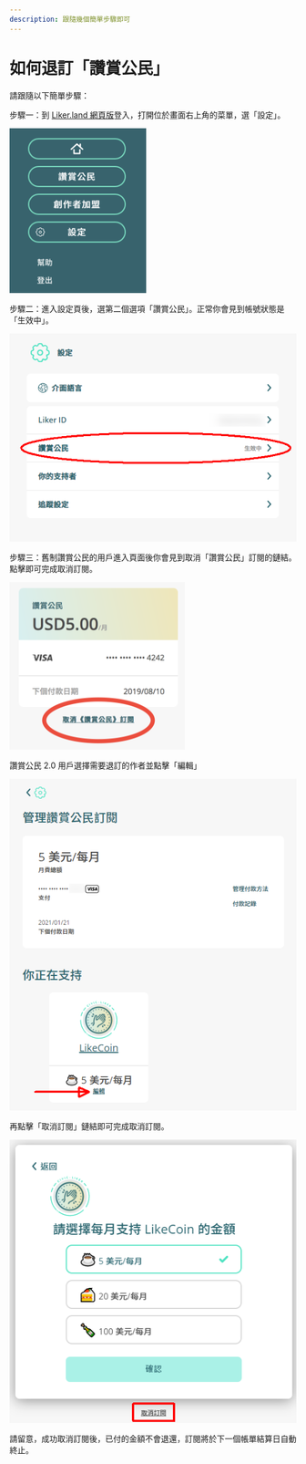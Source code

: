 ```yaml
---
description: 跟隨幾個簡單步驟即可
---
```


# 如何退訂「讚賞公民」

請跟隨以下簡單步驟：  
  
步驟一：到 [Liker.land 網頁版](https://liker.land/)登入，打開位於畫面右上角的菜單，選「設定」。

![](../../.gitbook/assets/subscribe-civic-liker-1.png)

步驟二：進入設定頁後，選第二個選項「讚賞公民」。正常你會見到帳號狀態是「生效中」。

![](../../.gitbook/assets/subscribe-civic-liker-2.png)

步驟三：舊制讚賞公民的用戶進入頁面後你會見到取消「讚賞公民」訂閱的鏈結。點擊即可完成取消訂閱。

![](../../.gitbook/assets/subscribe-civic-liker-3.png)

讚賞公民 2.0 用戶選擇需要退訂的作者並點擊「編輯」

![](../../.gitbook/assets/unsubscribe-civic-liker-twopointzero-2.png)

再點擊「取消訂閱」鏈結即可完成取消訂閱。

![](../../.gitbook/assets/subscribe-civic-liker-twopointzero-1.png)

請留意，成功取消訂閱後，已付的金額不會退還，訂閱將於下一個帳單結算日自動終止。

